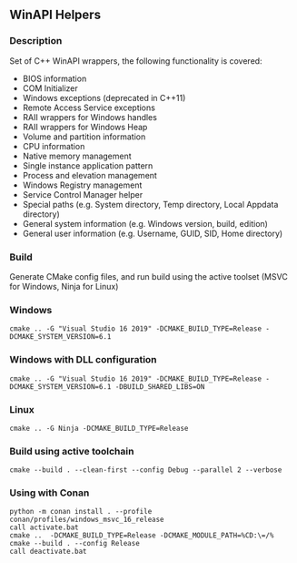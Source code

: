 ## WinAPI Helpers

### Description

Set of C++ WinAPI wrappers, the following functionality is covered:

* BIOS information
* COM Initializer
* Windows exceptions (deprecated in C++11)
* Remote Access Service exceptions
* RAII wrappers for Windows handles
* RAII wrappers for Windows Heap
* Volume and partition information
* CPU information
* Native memory management
* Single instance application pattern
* Process and elevation management
* Windows Registry management
* Service Control Manager helper
* Special paths (e.g. System directory, Temp directory, Local Appdata directory)
* General system information (e.g. Windows version, build, edition)
* General user information (e.g. Username, GUID, SID, Home directory)

### Build

Generate CMake config files, and run build using the active toolset (MSVC for Windows, Ninja for Linux)

### Windows

```
cmake .. -G "Visual Studio 16 2019" -DCMAKE_BUILD_TYPE=Release -DCMAKE_SYSTEM_VERSION=6.1
```

### Windows with DLL configuration

```
cmake .. -G "Visual Studio 16 2019" -DCMAKE_BUILD_TYPE=Release -DCMAKE_SYSTEM_VERSION=6.1 -DBUILD_SHARED_LIBS=ON
```

### Linux

```
cmake .. -G Ninja -DCMAKE_BUILD_TYPE=Release
```

### Build using active toolchain
```
cmake --build . --clean-first --config Debug --parallel 2 --verbose
```

### Using with Conan
```
python -m conan install . --profile conan/profiles/windows_msvc_16_release
call activate.bat
cmake ..  -DCMAKE_BUILD_TYPE=Release -DCMAKE_MODULE_PATH=%CD:\=/%
cmake --build . --config Release
call deactivate.bat
```
